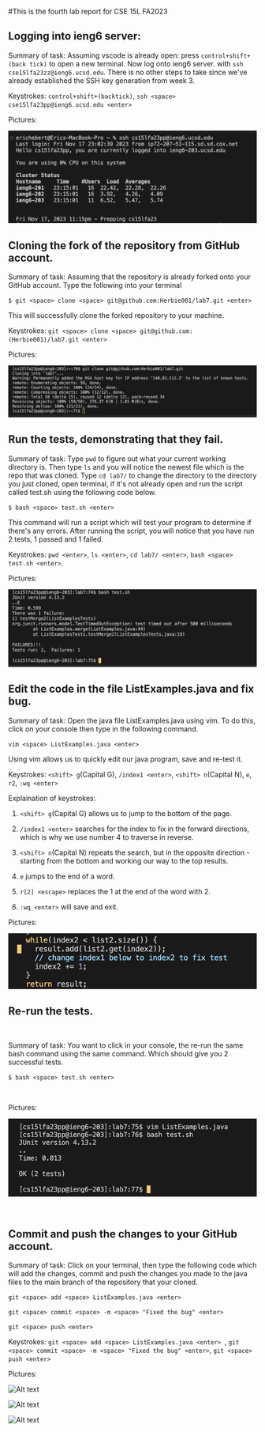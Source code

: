 #This is the fourth lab report for CSE 15L FA2023


## Logging into ieng6 server: 

Summary of task: Assuming vscode is already open: press `control+shift+(back tick)` to open a new terminal. Now log onto ieng6 server. with `ssh cse15lfa23zz@ieng6.ucsd.edu`. There is no other steps to take since we've already established the SSH key generation from week 3.

Keystrokes: `control+shift+(backtick)`, `ssh <space> cse15lfa23pp@ieng6.ucsd.edu <enter>`

Pictures:

![Alt text](<images/PA4 Images/logging into ieng6.png>)

## Cloning the fork of the repository from GitHub account.

Summary of task: Assuming that the repository is already forked onto your GitHub account. Type the following into your terminal 

```
$ git <space> clone <space> git@github.com:Herbie001/lab7.git <enter>
```

This will successfully clone the forked repository to your machine.

Keystrokes: `git <space> clone <space> git@github.com:(Herbie001)/lab7.git <enter>`

Pictures:

![Alt text](<images/PA4 Images/git clone repo.png>)

## Run the tests, demonstrating that they fail.

Summary of task: Type `pwd` to figure out what your current working directory is. Then type `ls` and you will notice the newest file which 
is the repo that was cloned. Type `cd lab7/` to change the directory to the directory you just cloned, open terminal, if it's not 
already open and run the script called test.sh using the following code below.

```
$ bash <space> test.sh <enter>
```

This command will run a script which will test your program to determine if there's any errors. After running the script, you will notice that you have run 2 tests, 1 passed and 1 failed.

Keystrokes: `pwd <enter>`, `ls <enter>`, `cd lab7/ <enter>`, `bash <space> test.sh <enter>`.

Pictures: 

![Alt text](<images/PA4 Images/running bash script.png>)

## Edit the code in the file ListExamples.java and fix bug. 

Summary of task: Open the java file ListExamples.java using vim. To do this, click on your console then type in the following command.

```
vim <space> ListExamples.java <enter>
```

Using vim allows us to quickly edit our java program, save and re-test it.

Keystrokes: `<shift> g`(Capital G), `/index1 <enter>`, `<shift> n`(Capital N), `e`, `r2`, `:wq <enter>`

Explaination of keystrokes: 

1. `<shift> g`(Capital G) allows us to jump to the bottom of the page.

2. `/index1 <enter>` searches for the index to fix in the forward directions, which is why we use number 4 to traverse in reverse.

3. `<shift> n`(Capital N) repeats the search, but in the opposite direction - starting from the bottom and working our way to the top results.

4. `e` jumps to the end of a word.

5. `r[2] <escape>` replaces the 1 at the end of the word with 2.

6. `:wq <enter>` will save and exit.


Pictures:

![Alt text](<images/PA4 Images/edit java file using vim.png>)


## Re-run the tests.

<br>

Summary of task: You want to click in your console, the re-run the same bash command using the same command. Which should give you 2 successful tests.



```
$ bash <space> test.sh <enter>
```


<br>


Pictures:


![Alt text](<images/PA4 Images/running bash script again.png>)

<br>


## Commit and push the changes to your GitHub account.


Summary of task: Click on your terminal, then type the following code which will add the changes, commit and push the changes you made to the java files to the main branch of the repository that your cloned.

```
git <space> add <space> ListExamples.java <enter>
```

```
git <space> commit <space> -m <space> "Fixed the bug" <enter>
```

```
git <space> push <enter>
```

Keystrokes: `git <space> add <space> ListExamples.java <enter> `, 
`git <space> commit <space> -m <space> "Fixed the bug" <enter>`, 
`git <space> push <enter>`


Pictures: 

![Alt text](<images/PA4 Images/Screenshot 2023-12-01 at 12.18.50 AM.png>)

![Alt text](<images/PA4 Images/Screenshot 2023-12-01 at 12.06.54 AM.png>)

![Alt text](<images/PA4 Images/Screenshot 2023-12-01 at 12.06.31 AM.png>)